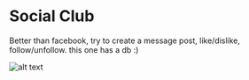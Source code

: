 # Social Club

Better than facebook, try to create a message post, like/dislike, follow/unfollow.
this one has a db :)

![alt text](https://github.com/asobima13/pokestock/blob/main/src/social-club.gif?raw=true)
